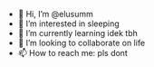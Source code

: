 - 👋 Hi, I’m @elusumm
- 👀 I’m interested in sleeping
- 🌱 I’m currently learning idek tbh
- 💞️ I’m looking to collaborate on life
- 📫 How to reach me: pls dont

<!---
elusumm/elusumm is a ✨ special ✨ repository because its `README.md` (this file) appears on your GitHub profile.
You can click the Preview link to take a look at your changes.
--->
